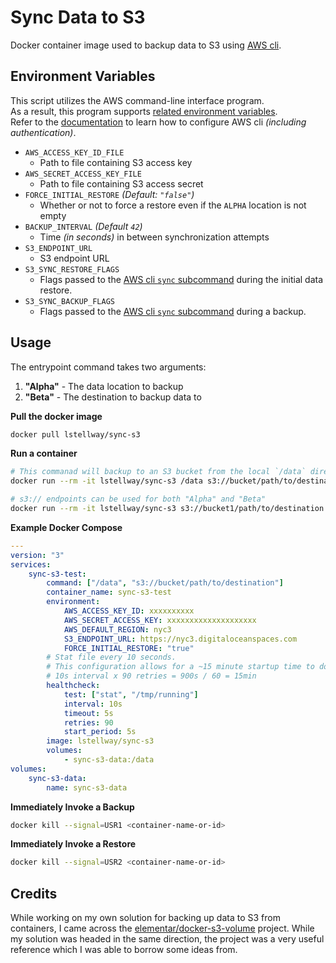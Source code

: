 # Sync Data to S3

Docker container image used to backup data to S3 using [AWS cli](https://github.com/aws/aws-cli).

## Environment Variables

This script utilizes the AWS command-line interface program.<br />
As a result, this program supports [related environment variables](https://docs.aws.amazon.com/cli/latest/userguide/cli-configure-envvars.html).<br />
Refer to the [documentation](https://docs.aws.amazon.com/cli/latest/userguide/cli-configure-envvars.html) to learn how to configure AWS cli _(including authentication)_.

-   `AWS_ACCESS_KEY_ID_FILE`
    -   Path to file containing S3 access key
-   `AWS_SECRET_ACCESS_KEY_FILE`
    -   Path to file containing S3 access secret
-   `FORCE_INITIAL_RESTORE` _(Default: `"false"`)_
    -   Whether or not to force a restore even if the `ALPHA` location is not empty
-   `BACKUP_INTERVAL` _(Default `42`)_
    -   Time _(in seconds)_ in between synchronization attempts
-   `S3_ENDPOINT_URL`
    -   S3 endpoint URL
-   `S3_SYNC_RESTORE_FLAGS`
    -   Flags passed to the [AWS cli `sync` subcommand](https://docs.aws.amazon.com/cli/latest/reference/s3/sync.html) during the initial data restore.
-   `S3_SYNC_BACKUP_FLAGS`
    -   Flags passed to the [AWS cli `sync` subcommand](https://docs.aws.amazon.com/cli/latest/reference/s3/sync.html) during a backup.

## Usage

The entrypoint command takes two arguments:

1. **"Alpha"** - The data location to backup
2. **"Beta"** - The destination to backup data to

**Pull the docker image**

```sh
docker pull lstellway/sync-s3
```

**Run a container**

```sh
# This commanad will backup to an S3 bucket from the local `/data` directory
docker run --rm -it lstellway/sync-s3 /data s3://bucket/path/to/destination

# s3:// endpoints can be used for both "Alpha" and "Beta"
docker run --rm -it lstellway/sync-s3 s3://bucket1/path/to/destination s3://bucket2/path/to/destination
```

**Example Docker Compose**

```yml
---
version: "3"
services:
    sync-s3-test:
        command: ["/data", "s3://bucket/path/to/destination"]
        container_name: sync-s3-test
        environment:
            AWS_ACCESS_KEY_ID: xxxxxxxxxx
            AWS_SECRET_ACCESS_KEY: xxxxxxxxxxxxxxxxxxxx
            AWS_DEFAULT_REGION: nyc3
            S3_ENDPOINT_URL: https://nyc3.digitaloceanspaces.com
            FORCE_INITIAL_RESTORE: "true"
        # Stat file every 10 seconds.
        # This configuration allows for a ~15 minute startup time to download files:
        # 10s interval x 90 retries = 900s / 60 = 15min
        healthcheck:
            test: ["stat", "/tmp/running"]
            interval: 10s
            timeout: 5s
            retries: 90
            start_period: 5s
        image: lstellway/sync-s3
        volumes:
            - sync-s3-data:/data
volumes:
    sync-s3-data:
        name: sync-s3-data
```

**Immediately Invoke a Backup**

```sh
docker kill --signal=USR1 <container-name-or-id>
```

**Immediately Invoke a Restore**

```sh
docker kill --signal=USR2 <container-name-or-id>
```

## Credits

While working on my own solution for backing up data to S3 from containers, I came across the [elementar/docker-s3-volume](https://github.com/elementar/docker-s3-volume) project. While my solution was headed in the same direction, the project was a very useful reference which I was able to borrow some ideas from.
